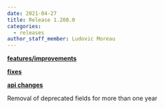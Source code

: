 ```yaml
---
date: 2021-04-27
title: Release 1.208.0
categories:
  - releases
author_staff_member: Ludovic Moreau
---
```


<!--more-->

**<u>features/improvements</u>**

**<u>fixes</u>**

**<u>api changes</u>**

Removal of deprecated fields for more than one year

